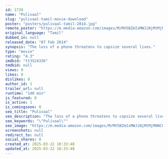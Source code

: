 ```yaml
---
id: 1738
name: "Pulivaal"
slug: "pulivaal-tamil-movie-download"
poster: "posters/pulivaal-tamil-2014.jpg"
remote_poster: "https://m.media-amazon.com/images/M/MV5BZmIxMWJiNjMtMjM0NC00MjViLWFlYWYtNmNmZWY2M2I5Mzk5XkEyXkFqcGdeQXVyMTEzNzg0Mjkx._V1_SX300.jpg"
original_language: "Tamil"
dubbed_in: null
released_date: "07 Feb 2014"
synopsis: "The loss of a phone threatens to capsize several lives."
type: "movie"
rating: "4.3"
imdbid: "tt3524336"
tmdbid: null
views: 0
likes: 0
dislikes: 0
author_id: 1
trailer_url: null
runtime: "140 min"
is_featured: 0
is_active: 1
is_comingsoon: 0
seo_title: "Pulivaal"
seo_description: "The loss of a phone threatens to capsize several lives."
seo_keywords: "\"Pulivaal\""
seo_image: "https://m.media-amazon.com/images/M/MV5BZmIxMWJiNjMtMjM0NC00MjViLWFlYWYtNmNmZWY2M2I5Mzk5XkEyXkFqcGdeQXVyMTEzNzg0Mjkx._V1_SX300.jpg"
screenshots: null
redirect_to: null
social_shares: 0
created_at: 2025-03-22 10:33:48
updated_at: 2025-03-22 10:33:48
---
```


